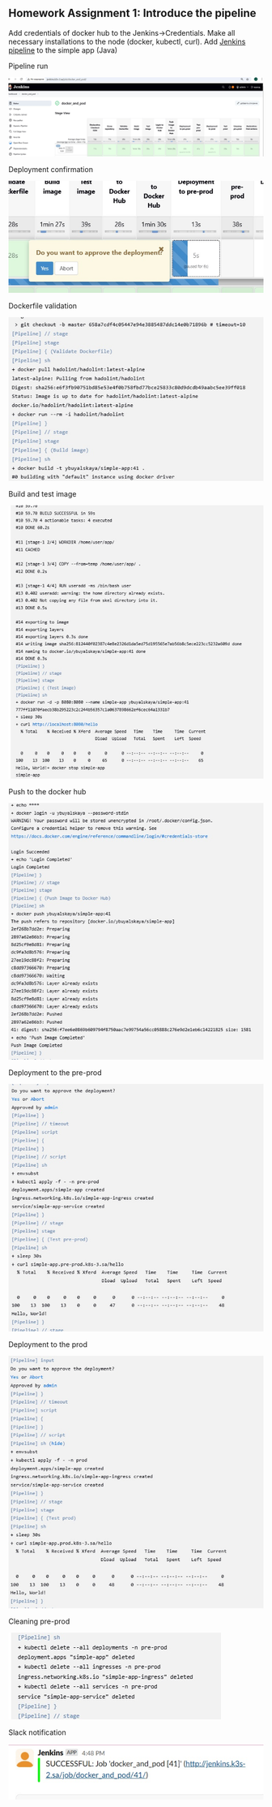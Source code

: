 ## Homework Assignment 1: Introduce the pipeline

Add credentials of docker hub to the Jenkins->Credentials. Make all necessary installations to the node (docker, kubectl, curl).
Add [Jenkins pipeline](https://github.com/Julie717/simple-app/blob/master/pipelines/Jenkinsfile) to the simple app (Java)

Pipeline run

![pipeline run](../21.Jenkins.Docker_and_Pod/pictures/1.jpg)

Deployment confirmation

![confirmation](../21.Jenkins.Docker_and_Pod/pictures/2.jpg)

Dockerfile validation

![validate Dockerfile](../21.Jenkins.Docker_and_Pod/pictures/3.jpg)

Build and test image

![build and test](../21.Jenkins.Docker_and_Pod/pictures/4.jpg)

Push to the docker hub

![push to the docker hub](../21.Jenkins.Docker_and_Pod/pictures/5.jpg)

Deployment to the pre-prod

![pre-prod deployment](../21.Jenkins.Docker_and_Pod/pictures/6.jpg)

Deployment to the prod

![prod deployment](../21.Jenkins.Docker_and_Pod/pictures/7.jpg)

Cleaning pre-prod

![cleaning pre-prod](../21.Jenkins.Docker_and_Pod/pictures/8.jpg)

Slack notification

![slack notification](../21.Jenkins.Docker_and_Pod/pictures/9.jpg)

